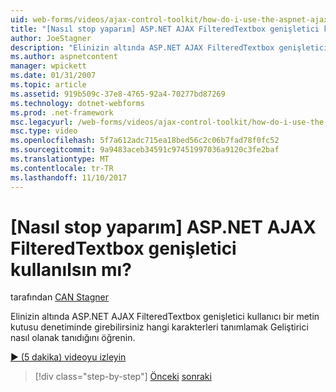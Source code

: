 ```yaml
---
uid: web-forms/videos/ajax-control-toolkit/how-do-i-use-the-aspnet-ajax-filteredtextbox-extender
title: "[Nasıl stop yaparım] ASP.NET AJAX FilteredTextbox genişletici kullanılsın mı? | Microsoft Docs"
author: JoeStagner
description: "Elinizin altında ASP.NET AJAX FilteredTextbox genişletici kullanıcı bir metin kutusu denetiminde girebilirsiniz hangi karakterleri tanımlamak Geliştirici nasıl olanak tanıdığını öğrenin."
ms.author: aspnetcontent
manager: wpickett
ms.date: 01/31/2007
ms.topic: article
ms.assetid: 919b509c-37e8-4765-92a4-70277bd87269
ms.technology: dotnet-webforms
ms.prod: .net-framework
msc.legacyurl: /web-forms/videos/ajax-control-toolkit/how-do-i-use-the-aspnet-ajax-filteredtextbox-extender
msc.type: video
ms.openlocfilehash: 5f7a612adc715ea18bed56c2c06b7fad78f0fc52
ms.sourcegitcommit: 9a9483aceb34591c97451997036a9120c3fe2baf
ms.translationtype: MT
ms.contentlocale: tr-TR
ms.lasthandoff: 11/10/2017
---
```

<a name="how-do-i-use-the-aspnet-ajax-filteredtextbox-extender"></a>[Nasıl stop yaparım] ASP.NET AJAX FilteredTextbox genişletici kullanılsın mı?
====================
tarafından [CAN Stagner](https://github.com/JoeStagner)

Elinizin altında ASP.NET AJAX FilteredTextbox genişletici kullanıcı bir metin kutusu denetiminde girebilirsiniz hangi karakterleri tanımlamak Geliştirici nasıl olanak tanıdığını öğrenin.

[&#9654; (5 dakika) videoyu izleyin](https://channel9.msdn.com/Blogs/ASP-NET-Site-Videos/how-do-i-use-the-aspnet-ajax-filteredtextbox-extender)

>[!div class="step-by-step"]
[Önceki](how-do-i-use-the-aspnet-ajax-dynamicpopulate-extender.md)
[sonraki](how-do-i-use-the-aspnet-ajax-hovermenu-extender.md)

